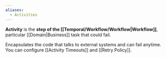 ```yaml
---
aliases:
  - Activities
---
```

**Activity** is the **step of the [[Temporal/Workflow/Workflow|Workflow]]**, particular [[Domain|Business]] task that could fail.

Encapsulates the code that talks to external systems and can fail anytime. You can configure [[Activity Timeouts]] and [[Retry Policy]].